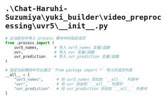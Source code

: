 # `.\Chat-Haruhi-Suzumiya\yuki_builder\video_preprocessing\uvr5\__init__.py`

```py
# 从当前包中导入 process 模块中的指定成员
from .process import (
    uvr5_names,       # 导入 uvr5_names 变量/函数
    uvr,              # 导入 uvr 变量/函数
    uvr_prediction    # 导入 uvr_prediction 变量/函数
)

# 指定当前模块中可以通过 `from package import *` 导入的成员列表
__all__ = [
    "uvr5_names",      # 将 uvr5_names 添加到 `__all__` 列表中
    "uvr",             # 将 uvr 添加到 `__all__` 列表中
    "uvr_prediction"   # 将 uvr_prediction 添加到 `__all__` 列表中
]
```